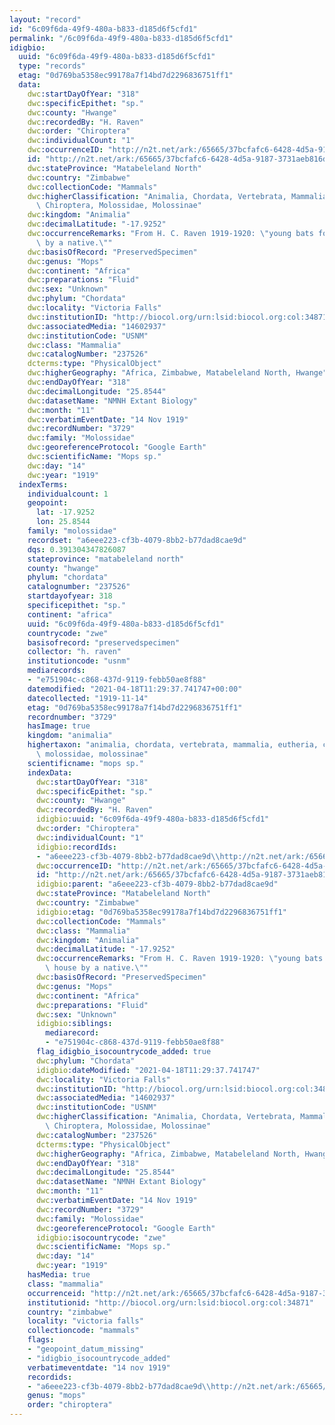 ```yaml
---
layout: "record"
id: "6c09f6da-49f9-480a-b833-d185d6f5cfd1"
permalink: "/6c09f6da-49f9-480a-b833-d185d6f5cfd1"
idigbio:
  uuid: "6c09f6da-49f9-480a-b833-d185d6f5cfd1"
  type: "records"
  etag: "0d769ba5358ec99178a7f14bd7d2296836751ff1"
  data:
    dwc:startDayOfYear: "318"
    dwc:specificEpithet: "sp."
    dwc:county: "Hwange"
    dwc:recordedBy: "H. Raven"
    dwc:order: "Chiroptera"
    dwc:individualCount: "1"
    dwc:occurrenceID: "http://n2t.net/ark:/65665/37bcfafc6-6428-4d5a-9187-3731aeb816d8"
    id: "http://n2t.net/ark:/65665/37bcfafc6-6428-4d5a-9187-3731aeb816d8"
    dwc:stateProvince: "Matabeleland North"
    dwc:country: "Zimbabwe"
    dwc:collectionCode: "Mammals"
    dwc:higherClassification: "Animalia, Chordata, Vertebrata, Mammalia, Eutheria,\
      \ Chiroptera, Molossidae, Molossinae"
    dwc:kingdom: "Animalia"
    dwc:decimalLatitude: "-17.9252"
    dwc:occurrenceRemarks: "From H. C. Raven 1919-1920: \"young bats found in a house\
      \ by a native.\""
    dwc:basisOfRecord: "PreservedSpecimen"
    dwc:genus: "Mops"
    dwc:continent: "Africa"
    dwc:preparations: "Fluid"
    dwc:sex: "Unknown"
    dwc:phylum: "Chordata"
    dwc:locality: "Victoria Falls"
    dwc:institutionID: "http://biocol.org/urn:lsid:biocol.org:col:34871"
    dwc:associatedMedia: "14602937"
    dwc:institutionCode: "USNM"
    dwc:class: "Mammalia"
    dwc:catalogNumber: "237526"
    dcterms:type: "PhysicalObject"
    dwc:higherGeography: "Africa, Zimbabwe, Matabeleland North, Hwange"
    dwc:endDayOfYear: "318"
    dwc:decimalLongitude: "25.8544"
    dwc:datasetName: "NMNH Extant Biology"
    dwc:month: "11"
    dwc:verbatimEventDate: "14 Nov 1919"
    dwc:recordNumber: "3729"
    dwc:family: "Molossidae"
    dwc:georeferenceProtocol: "Google Earth"
    dwc:scientificName: "Mops sp."
    dwc:day: "14"
    dwc:year: "1919"
  indexTerms:
    individualcount: 1
    geopoint:
      lat: -17.9252
      lon: 25.8544
    family: "molossidae"
    recordset: "a6eee223-cf3b-4079-8bb2-b77dad8cae9d"
    dqs: 0.391304347826087
    stateprovince: "matabeleland north"
    county: "hwange"
    phylum: "chordata"
    catalognumber: "237526"
    startdayofyear: 318
    specificepithet: "sp."
    continent: "africa"
    uuid: "6c09f6da-49f9-480a-b833-d185d6f5cfd1"
    countrycode: "zwe"
    basisofrecord: "preservedspecimen"
    collector: "h. raven"
    institutioncode: "usnm"
    mediarecords:
    - "e751904c-c868-437d-9119-febb50ae8f88"
    datemodified: "2021-04-18T11:29:37.741747+00:00"
    datecollected: "1919-11-14"
    etag: "0d769ba5358ec99178a7f14bd7d2296836751ff1"
    recordnumber: "3729"
    hasImage: true
    kingdom: "animalia"
    highertaxon: "animalia, chordata, vertebrata, mammalia, eutheria, chiroptera,\
      \ molossidae, molossinae"
    scientificname: "mops sp."
    indexData:
      dwc:startDayOfYear: "318"
      dwc:specificEpithet: "sp."
      dwc:county: "Hwange"
      dwc:recordedBy: "H. Raven"
      idigbio:uuid: "6c09f6da-49f9-480a-b833-d185d6f5cfd1"
      dwc:order: "Chiroptera"
      dwc:individualCount: "1"
      idigbio:recordIds:
      - "a6eee223-cf3b-4079-8bb2-b77dad8cae9d\\http://n2t.net/ark:/65665/37bcfafc6-6428-4d5a-9187-3731aeb816d8"
      dwc:occurrenceID: "http://n2t.net/ark:/65665/37bcfafc6-6428-4d5a-9187-3731aeb816d8"
      id: "http://n2t.net/ark:/65665/37bcfafc6-6428-4d5a-9187-3731aeb816d8"
      idigbio:parent: "a6eee223-cf3b-4079-8bb2-b77dad8cae9d"
      dwc:stateProvince: "Matabeleland North"
      dwc:country: "Zimbabwe"
      idigbio:etag: "0d769ba5358ec99178a7f14bd7d2296836751ff1"
      dwc:collectionCode: "Mammals"
      dwc:class: "Mammalia"
      dwc:kingdom: "Animalia"
      dwc:decimalLatitude: "-17.9252"
      dwc:occurrenceRemarks: "From H. C. Raven 1919-1920: \"young bats found in a\
        \ house by a native.\""
      dwc:basisOfRecord: "PreservedSpecimen"
      dwc:genus: "Mops"
      dwc:continent: "Africa"
      dwc:preparations: "Fluid"
      dwc:sex: "Unknown"
      idigbio:siblings:
        mediarecord:
        - "e751904c-c868-437d-9119-febb50ae8f88"
      flag_idigbio_isocountrycode_added: true
      dwc:phylum: "Chordata"
      idigbio:dateModified: "2021-04-18T11:29:37.741747"
      dwc:locality: "Victoria Falls"
      dwc:institutionID: "http://biocol.org/urn:lsid:biocol.org:col:34871"
      dwc:associatedMedia: "14602937"
      dwc:institutionCode: "USNM"
      dwc:higherClassification: "Animalia, Chordata, Vertebrata, Mammalia, Eutheria,\
        \ Chiroptera, Molossidae, Molossinae"
      dwc:catalogNumber: "237526"
      dcterms:type: "PhysicalObject"
      dwc:higherGeography: "Africa, Zimbabwe, Matabeleland North, Hwange"
      dwc:endDayOfYear: "318"
      dwc:decimalLongitude: "25.8544"
      dwc:datasetName: "NMNH Extant Biology"
      dwc:month: "11"
      dwc:verbatimEventDate: "14 Nov 1919"
      dwc:recordNumber: "3729"
      dwc:family: "Molossidae"
      dwc:georeferenceProtocol: "Google Earth"
      idigbio:isocountrycode: "zwe"
      dwc:scientificName: "Mops sp."
      dwc:day: "14"
      dwc:year: "1919"
    hasMedia: true
    class: "mammalia"
    occurrenceid: "http://n2t.net/ark:/65665/37bcfafc6-6428-4d5a-9187-3731aeb816d8"
    institutionid: "http://biocol.org/urn:lsid:biocol.org:col:34871"
    country: "zimbabwe"
    locality: "victoria falls"
    collectioncode: "mammals"
    flags:
    - "geopoint_datum_missing"
    - "idigbio_isocountrycode_added"
    verbatimeventdate: "14 nov 1919"
    recordids:
    - "a6eee223-cf3b-4079-8bb2-b77dad8cae9d\\http://n2t.net/ark:/65665/37bcfafc6-6428-4d5a-9187-3731aeb816d8"
    genus: "mops"
    order: "chiroptera"
---
```

